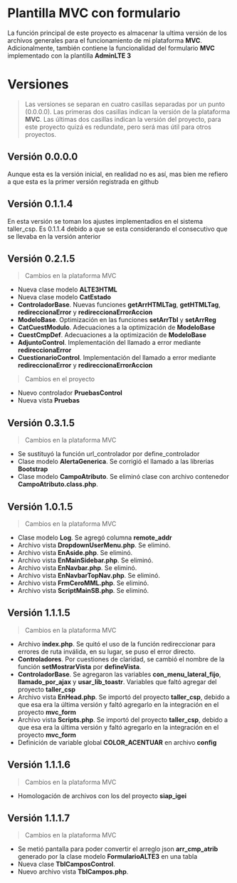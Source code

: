 # Plantilla MVC con formulario

La función principal de este proyecto es almacenar la ultima versión de los archivos generales para el funcionamiento de mi plataforma **MVC**.
Adicionalmente, también contiene la funcionalidad del formulario **MVC** implementado con la plantilla **AdminLTE 3**

# Versiones

> Las versiones se separan en cuatro casillas separadas por un punto (0.0.0.0). Las primeras dos casillas indican la versión de la plataforma **MVC**. Las últimas dos casillas indican la versión del proyecto, para este proyecto quizá es redundate, pero será mas útil para otros proyectos.

## Versión 0.0.0.0

Aunque esta es la versión inicial, en realidad no es así, mas bien me refiero a que esta es la primer versión registrada en github

## Versión 0.1.1.4

En esta versión se toman los ajustes implementadios en el sistema taller_csp. Es 0.1.1.4 debido a que se esta considerando el consecutivo que se llevaba en la versión anterior

## Versión 0.2.1.5

> Cambios en la plataforma MVC

- Nueva clase modelo **ALTE3HTML**
- Nueva clase modelo **CatEstado**
- **ControladorBase**. Nuevas funciones **getArrHTMLTag**, **getHTMLTag**, **redireccionaError** y **redireccionaErrorAccion**
- **ModeloBase**. Optimización en las funciones **setArrTbl** y **setArrReg**
- **CatCuestModulo**. Adecuaciones a la optimización de **ModeloBase**
- **CuestCmpDef**. Adecuaciones a la optimización de **ModeloBase**
- **AdjuntoControl**. Implementación del llamado a error mediante **redireccionaError**
- **CuestionarioControl**. Implementación del llamado a error mediante **redireccionaError** y **redireccionaErrorAccion** 

> Cambios en el proyecto

- Nuevo controlador **PruebasControl**
- Nueva vista **Pruebas**

## Versión 0.3.1.5

> Cambios en la plataforma MVC

- Se sustituyó la función url_controlador por define_controlador
- Clase modelo **AlertaGenerica**. Se corrigió el llamado a las librerias **Bootstrap**
- Clase modelo **CampoAtributo**. Se eliminó clase con archivo contenedor **CampoAtributo.class.php**.

## Versión 1.0.1.5

> Cambios en la plataforma MVC

- Clase modelo **Log**. Se agregó columna **remote_addr**
- Archivo vista **DropdownUserMenu.php**. Se eliminó.
- Archivo vista **EnAside.php**. Se eliminó.
- Archivo vista **EnMainSidebar.php**. Se eliminó.
- Archivo vista **EnNavbar.php**. Se eliminó.
- Archivo vista **EnNavbarTopNav.php**. Se eliminó.
- Archivo vista **FrmCeroMML.php**. Se eliminó.
- Archivo vista **ScriptMainSB.php**. Se eliminó.

## Versión 1.1.1.5

> Cambios en la plataforma MVC

- Archivo **index.php**. Se quitó el uso de la función redireccionar para errores de ruta inválida, en su lugar, se puso el error directo. 
- **Controladores**. Por cuestiones de claridad, se cambió el nombre de la función **setMostrarVista** por **defineVista**.
- **ControladorBase**. Se agregaron las variables **con_menu_lateral_fijo**, **llamado_por_ajax** y **usar_lib_toastr**. Variables que faltó agregar del proyecto **taller_csp** 
- Archivo vista **EnHead.php**. Se importó del proyecto **taller_csp**, debido a que esa era la última versión y faltó agregarlo en la integración en el proyecto **mvc_form**
- Archivo vista **Scripts.php**. Se importó del proyecto **taller_csp**, debido a que esa era la última versión y faltó agregarlo en la integración en el proyecto **mvc_form**
- Definición de variable global **COLOR_ACENTUAR** en archivo **config**

## Versión 1.1.1.6

> Cambios en la plataforma MVC

- Homologación de archivos con los del proyecto **siap_igei**

## Versión 1.1.1.7

> Cambios en la plataforma MVC

- Se metió pantalla para poder convertir el arreglo json **arr_cmp_atrib** generado por la clase modelo **FormularioALTE3** en una tabla
- Nueva clase **TblCamposControl**.
- Nuevo archivo vista **TblCampos.php**.